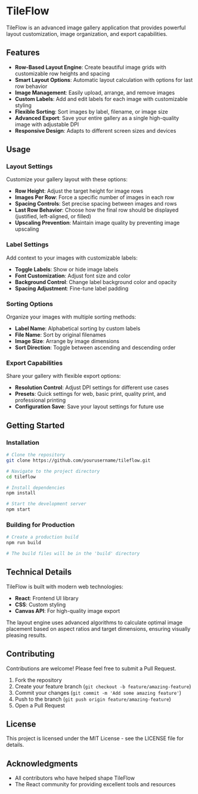 # TileFlow

TileFlow is an advanced image gallery application that provides powerful layout customization, image organization, and export capabilities.


## Features

- **Row-Based Layout Engine**: Create beautiful image grids with customizable row heights and spacing
- **Smart Layout Options**: Automatic layout calculation with options for last row behavior
- **Image Management**: Easily upload, arrange, and remove images
- **Custom Labels**: Add and edit labels for each image with customizable styling
- **Flexible Sorting**: Sort images by label, filename, or image size
- **Advanced Export**: Save your entire gallery as a single high-quality image with adjustable DPI
- **Responsive Design**: Adapts to different screen sizes and devices

## Usage

### Layout Settings

Customize your gallery layout with these options:
- **Row Height**: Adjust the target height for image rows
- **Images Per Row**: Force a specific number of images in each row
- **Spacing Controls**: Set precise spacing between images and rows
- **Last Row Behavior**: Choose how the final row should be displayed (justified, left-aligned, or filled)
- **Upscaling Prevention**: Maintain image quality by preventing image upscaling

### Label Settings

Add context to your images with customizable labels:
- **Toggle Labels**: Show or hide image labels
- **Font Customization**: Adjust font size and color
- **Background Control**: Change label background color and opacity
- **Spacing Adjustment**: Fine-tune label padding

### Sorting Options

Organize your images with multiple sorting methods:
- **Label Name**: Alphabetical sorting by custom labels
- **File Name**: Sort by original filenames
- **Image Size**: Arrange by image dimensions
- **Sort Direction**: Toggle between ascending and descending order

### Export Capabilities

Share your gallery with flexible export options:
- **Resolution Control**: Adjust DPI settings for different use cases
- **Presets**: Quick settings for web, basic print, quality print, and professional printing
- **Configuration Save**: Save your layout settings for future use

## Getting Started

### Installation

```bash
# Clone the repository
git clone https://github.com/yourusername/tileflow.git

# Navigate to the project directory
cd tileflow

# Install dependencies
npm install

# Start the development server
npm start
```

### Building for Production

```bash
# Create a production build
npm run build

# The build files will be in the 'build' directory
```

## Technical Details

TileFlow is built with modern web technologies:

- **React**: Frontend UI library
- **CSS**: Custom styling
- **Canvas API**: For high-quality image export

The layout engine uses advanced algorithms to calculate optimal image placement based on aspect ratios and target dimensions, ensuring visually pleasing results.

## Contributing

Contributions are welcome! Please feel free to submit a Pull Request.

1. Fork the repository
2. Create your feature branch (`git checkout -b feature/amazing-feature`)
3. Commit your changes (`git commit -m 'Add some amazing feature'`)
4. Push to the branch (`git push origin feature/amazing-feature`)
5. Open a Pull Request

## License

This project is licensed under the MIT License - see the LICENSE file for details.

## Acknowledgments

- All contributors who have helped shape TileFlow
- The React community for providing excellent tools and resources